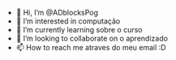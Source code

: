 - 👋 Hi, I’m @ADblocksPog
- 👀 I’m interested in computação
- 🌱 I’m currently learning sobre o curso
- 💞️ I’m looking to collaborate on o aprendizado
- 📫 How to reach me atraves do meu email :D

<!---
ADblocksPog/ADblocksPog is a ✨ special ✨ repository because its `README.md` (this file) appears on your GitHub profile.
You can click the Preview link to take a look at your changes.
--->
